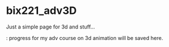# bix221_adv3D
Just a simple page for 3d and stuff...

: progress for my adv course on 3d animation will be saved here.

